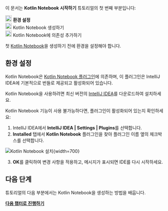 [//]: # (title: 환경 설정)

<tldr>
   <p>이 문서는 <strong>Kotlin Notebook 시작하기</strong> 튜토리얼의 첫 번째 부분입니다:</p>
   <p><img src="icon-1.svg" width="20" alt="첫 번째 단계"/> <strong>환경 설정</strong><br/>
      <img src="icon-2-todo.svg" width="20" alt="두 번째 단계"/> Kotlin Notebook 생성하기<br/>
      <img src="icon-3-todo.svg" width="20" alt="세 번째 단계"/> Kotlin Notebook에 의존성 추가하기<br/>
  </p>
</tldr>

첫 [Kotlin Notebook](kotlin-notebook-overview.md)을 생성하기 전에 환경을 설정해야 합니다.

## 환경 설정

Kotlin Notebook은 [Kotlin Notebook 플러그인](https://plugins.jetbrains.com/plugin/16340-kotlin-notebook)에 의존하며, 이 플러그인은 IntelliJ IDEA에 기본적으로 번들로 제공되고 활성화되어 있습니다.

Kotlin Notebook을 사용하려면 최신 버전의 [IntelliJ IDEA](https://www.jetbrains.com/idea/download/index.html)를 다운로드하여 설치하세요.

Kotlin Notebook 기능이 사용 불가능하다면, 플러그인이 활성화되어 있는지 확인하세요:

1.  IntelliJ IDEA에서 **IntelliJ IDEA | Settings | Plugins**를 선택합니다.
2.  **Installed** 탭에서 **Kotlin Notebook** 플러그인을 찾아 플러그인 이름 옆의 체크박스를 선택합니다.

   ![Kotlin Notebook 설치](kotlin-notebook-plugin.png){width=700}

3.  **OK**를 클릭하여 변경 사항을 적용하고, 메시지가 표시되면 IDE를 다시 시작하세요.

## 다음 단계

튜토리얼의 다음 부분에서는 Kotlin Notebook을 생성하는 방법을 배웁니다.

**[다음 챕터로 진행하기](kotlin-notebook-create.md)**